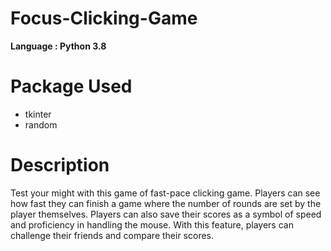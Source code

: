 # Focus-Clicking-Game

<b>Language : Python 3.8</b>           

# Package Used
- tkinter
- random

# Description

Test your might with this game of fast-pace clicking game. Players can see how fast they can finish a game where the number of rounds are set by the player themselves.
Players can also save their scores as a symbol of speed and proficiency in handling the mouse. With this feature, players can challenge their friends and compare their
scores.

